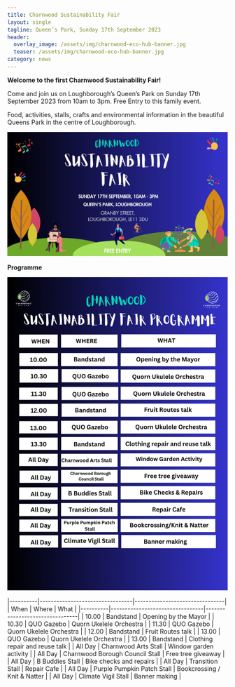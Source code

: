 ```yaml
---
title: Charnwood Sustainability Fair
layout: single
tagline: Queen’s Park, Sunday 17th September 2023
header:
  overlay_image: /assets/img/charnwood-eco-hub-banner.jpg
  teaser: /assets/img/charnwood-eco-hub-banner.jpg
category: news
---
```


**Welcome to the first Charnwood Sustainability Fair!**

Come and join us on Loughborough’s Queen’s Park on Sunday 17th September 2023 from 10am to 3pm. Free Entry to this family event.

Food, activities, stalls, crafts and environmental information in the beautiful Queens Park in the centre of Loughborough.

![Sustainability Fair September 2023 poster](/assets/img/sustainability-fair-sept-2023.jpg)

**Programme**

![Sustainability Fair Programme graphic - see below for text version](/assets/img/sustainability-fair-sept-2023-programme.png)

|----------|---------------------------------|--------------------------------|
| When     | Where                           | What                           |
|----------|---------------------------------|--------------------------------|
| 10.00    | Bandstand                       | Opening by the Mayor           |
| 10.30    | QUO Gazebo                      | Quorn Ukelele Orchestra        |
| 11.30    | QUO Gazebo                      | Quorn Ukelele Orchestra        |
| 12.00    | Bandstand                       | Fruit Routes talk              |
| 13.00    | QUO Gazebo                      | Quorn Ukelele Orchestra        |
| 13.00    | Bandstand                       | Clothing repair and reuse talk |
| All Day  | Charnwood Arts Stall            | Window garden activity         |
| All Day  | Charnwood Borough Council Stall | Free tree giveaway             |
| All Day  | B Buddies Stall                 | Bike checks and repairs        |
| All Day  | Transition Stall                | Repair Cafe                    |
| All Day  | Purple Pumpkin Patch Stall      | Bookcrossing / Knit & Natter   |
| All Day  | Climate Vigil Stall             | Banner making                  |


